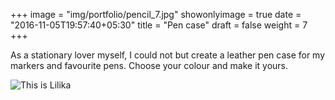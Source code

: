 +++
image = "img/portfolio/pencil_7.jpg"
showonlyimage = true
date = "2016-11-05T19:57:40+05:30"
title = "Pen case"
draft = false
weight = 7
+++

As a stationary lover myself, I could not but create a leather pen case for my markers and favourite pens. Choose your colour and make it yours. 

![This is Lilika][1]

[1]: /img/portfolio/pencil_7.jpg
